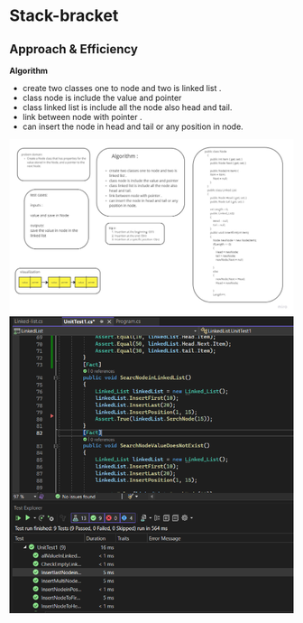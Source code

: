 # Stack-bracket

## Approach & Efficiency
**Algorithm**
- create two classes one to node and two is linked list .
- class node is include the value and pointer
- class linked list is include all the node also head and tail.
- link between node with pointer .
- can insert the node in head and tail or any position in node.

![white](https://github.com/abdarahman-shaheen/data-structures-and-algorithms/blob/master/data-structures-and-algorithms/Code-challenge-5/Linked-list.jpg)
![test](https://github.com/abdarahman-shaheen/data-structures-and-algorithms/blob/master/data-structures-and-algorithms/Code-challenge-6/Linked-list-insertion.png)
